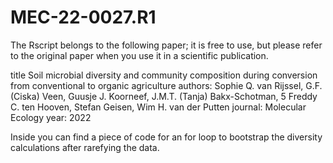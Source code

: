 # MEC-22-0027.R1
The Rscript belongs to the following paper; it is free to use, but please refer to the original paper when you use it in a scientific publication.

title Soil microbial diversity and community composition during conversion from conventional to organic agriculture
authors: Sophie Q. van Rijssel, G.F. (Ciska) Veen, Guusje J. Koorneef, J.M.T. (Tanja) Bakx-Schotman,
5 Freddy C. ten Hooven, Stefan Geisen, Wim H. van der Putten
journal: Molecular Ecology
year: 2022

Inside you can find a piece of code for an for loop to bootstrap the diversity calculations after rarefying the data. 
